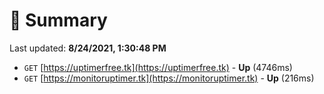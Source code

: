 # 📖 Summary
Last updated: **8/24/2021, 1:30:48 PM**

- `GET` [https://uptimerfree.tk](https://uptimerfree.tk) - **Up** (4746ms)
- `GET` [https://monitoruptimer.tk](https://monitoruptimer.tk) - **Up** (216ms)
